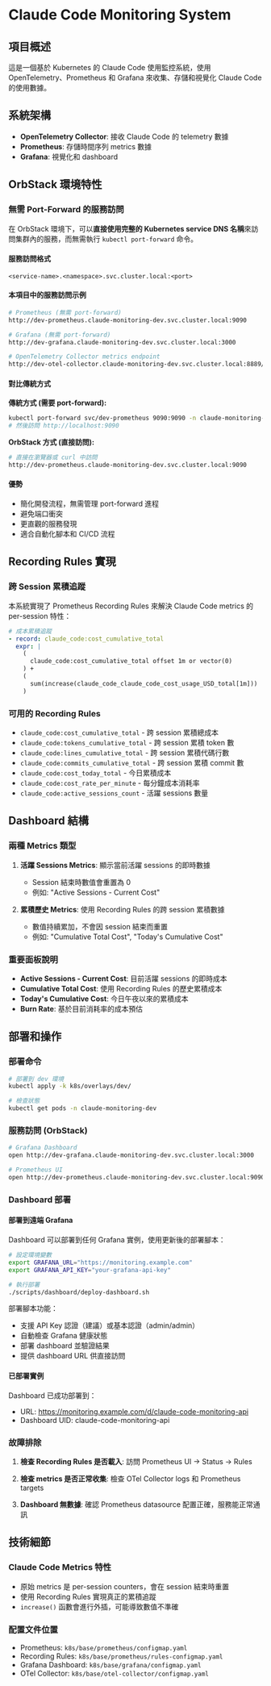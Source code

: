 # Claude Code Monitoring System

## 項目概述

這是一個基於 Kubernetes 的 Claude Code 使用監控系統，使用 OpenTelemetry、Prometheus 和 Grafana 來收集、存儲和視覺化 Claude Code 的使用數據。

## 系統架構

- **OpenTelemetry Collector**: 接收 Claude Code 的 telemetry 數據
- **Prometheus**: 存儲時間序列 metrics 數據
- **Grafana**: 視覺化和 dashboard

## OrbStack 環境特性

### 無需 Port-Forward 的服務訪問

在 OrbStack 環境下，可以**直接使用完整的 Kubernetes service DNS 名稱**來訪問集群內的服務，而無需執行 `kubectl port-forward` 命令。

#### 服務訪問格式
```
<service-name>.<namespace>.svc.cluster.local:<port>
```

#### 本項目中的服務訪問示例

```bash
# Prometheus (無需 port-forward)
http://dev-prometheus.claude-monitoring-dev.svc.cluster.local:9090

# Grafana (無需 port-forward)  
http://dev-grafana.claude-monitoring-dev.svc.cluster.local:3000

# OpenTelemetry Collector metrics endpoint
http://dev-otel-collector.claude-monitoring-dev.svc.cluster.local:8889/metrics
```

#### 對比傳統方式

**傳統方式 (需要 port-forward):**
```bash
kubectl port-forward svc/dev-prometheus 9090:9090 -n claude-monitoring-dev &
# 然後訪問 http://localhost:9090
```

**OrbStack 方式 (直接訪問):**
```bash
# 直接在瀏覽器或 curl 中訪問
http://dev-prometheus.claude-monitoring-dev.svc.cluster.local:9090
```

#### 優勢
- 簡化開發流程，無需管理 port-forward 進程
- 避免端口衝突
- 更直觀的服務發現
- 適合自動化腳本和 CI/CD 流程

## Recording Rules 實現

### 跨 Session 累積追蹤

本系統實現了 Prometheus Recording Rules 來解決 Claude Code metrics 的 per-session 特性：

```yaml
# 成本累積追蹤
- record: claude_code:cost_cumulative_total
  expr: |
    (
      claude_code:cost_cumulative_total offset 1m or vector(0)
    ) + 
    (
      sum(increase(claude_code_claude_code_cost_usage_USD_total[1m]))
    )
```

### 可用的 Recording Rules

- `claude_code:cost_cumulative_total` - 跨 session 累積總成本
- `claude_code:tokens_cumulative_total` - 跨 session 累積 token 數
- `claude_code:lines_cumulative_total` - 跨 session 累積代碼行數
- `claude_code:commits_cumulative_total` - 跨 session 累積 commit 數
- `claude_code:cost_today_total` - 今日累積成本
- `claude_code:cost_rate_per_minute` - 每分鐘成本消耗率
- `claude_code:active_sessions_count` - 活躍 sessions 數量

## Dashboard 結構

### 兩種 Metrics 類型

1. **活躍 Sessions Metrics**: 顯示當前活躍 sessions 的即時數據
   - Session 結束時數值會重置為 0
   - 例如: "Active Sessions - Current Cost"

2. **累積歷史 Metrics**: 使用 Recording Rules 的跨 session 累積數據
   - 數值持續累加，不會因 session 結束而重置
   - 例如: "Cumulative Total Cost", "Today's Cumulative Cost"

### 重要面板說明

- **Active Sessions - Current Cost**: 目前活躍 sessions 的即時成本
- **Cumulative Total Cost**: 使用 Recording Rules 的歷史累積成本
- **Today's Cumulative Cost**: 今日午夜以來的累積成本
- **Burn Rate**: 基於目前消耗率的成本預估

## 部署和操作

### 部署命令
```bash
# 部署到 dev 環境
kubectl apply -k k8s/overlays/dev/

# 檢查狀態
kubectl get pods -n claude-monitoring-dev
```

### 服務訪問 (OrbStack)
```bash
# Grafana Dashboard
open http://dev-grafana.claude-monitoring-dev.svc.cluster.local:3000

# Prometheus UI
open http://dev-prometheus.claude-monitoring-dev.svc.cluster.local:9090
```

### Dashboard 部署

#### 部署到遠端 Grafana

Dashboard 可以部署到任何 Grafana 實例，使用更新後的部署腳本：

```bash
# 設定環境變數
export GRAFANA_URL="https://monitoring.example.com"
export GRAFANA_API_KEY="your-grafana-api-key"

# 執行部署
./scripts/dashboard/deploy-dashboard.sh
```

部署腳本功能：
- 支援 API Key 認證（建議）或基本認證（admin/admin）
- 自動檢查 Grafana 健康狀態
- 部署 dashboard 並驗證結果
- 提供 dashboard URL 供直接訪問

#### 已部署實例

Dashboard 已成功部署到：
- URL: https://monitoring.example.com/d/claude-code-monitoring-api
- Dashboard UID: claude-code-monitoring-api

### 故障排除

1. **檢查 Recording Rules 是否載入**:
   訪問 Prometheus UI → Status → Rules

2. **檢查 metrics 是否正常收集**:
   檢查 OTel Collector logs 和 Prometheus targets

3. **Dashboard 無數據**:
   確認 Prometheus datasource 配置正確，服務能正常通訊

## 技術細節

### Claude Code Metrics 特性
- 原始 metrics 是 per-session counters，會在 session 結束時重置
- 使用 Recording Rules 實現真正的累積追蹤
- `increase()` 函數會進行外插，可能導致數值不準確

### 配置文件位置
- Prometheus: `k8s/base/prometheus/configmap.yaml`
- Recording Rules: `k8s/base/prometheus/rules-configmap.yaml`  
- Grafana Dashboard: `k8s/base/grafana/configmap.yaml`
- OTel Collector: `k8s/base/otel-collector/configmap.yaml`